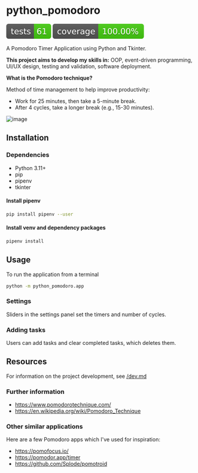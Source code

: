 # python_pomodoro

![Tests Status](./reports/badges/tests-badge.svg?dummy=8484744)
![Coverage Status](./reports/badges/coverage-badge.svg?dummy=8484744)

A Pomodoro Timer Application using Python and Tkinter.

**This project aims to develop my skills in:** OOP, event-driven programming, UI/UX design, testing and validation, software deployment.

**What is the Pomodoro technique?**

Method of time management to help improve productivity:

- Work for 25 minutes, then take a 5-minute break.
- After 4 cycles, take a longer break (e.g., 15-30 minutes).

![image](https://github.com/user-attachments/assets/420e6de5-455c-467f-a035-5e2a33739396)

## Installation

### Dependencies

- Python 3.11+
- pip
- pipenv
- tkinter

#### Install pipenv

```bash
pip install pipenv --user
```

#### Install venv and dependency packages

```bash
pipenv install
```

## Usage

To run the application from a terminal

```bash
python -m python_pomodoro.app
```

### Settings

Sliders in the settings panel set the timers and number of cycles.

### Adding tasks

Users can add tasks and clear completed tasks, which deletes them.

## Resources

For information on the project development, see [/dev.md](dev.md)

### Further information

- <https://www.pomodorotechnique.com/>
- <https://en.wikipedia.org/wiki/Pomodoro_Technique>

### Other similar applications

Here are a few Pomodoro apps which I've used for inspiration:

- <https://pomofocus.io/>
- <https://pomodor.app/timer>
- <https://github.com/Splode/pomotroid>
